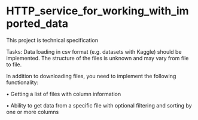 # HTTP_service_for_working_with_imported_data
This project is technical specification

Tasks:
Data loading in csv format (e.g. datasets with Kaggle) should be implemented. The structure of the files is unknown and may vary from file to file.

In addition to downloading files, you need to implement the following functionality:

• Getting a list of files with column information

• Ability to get data from a specific file with optional filtering and sorting by one or more columns
